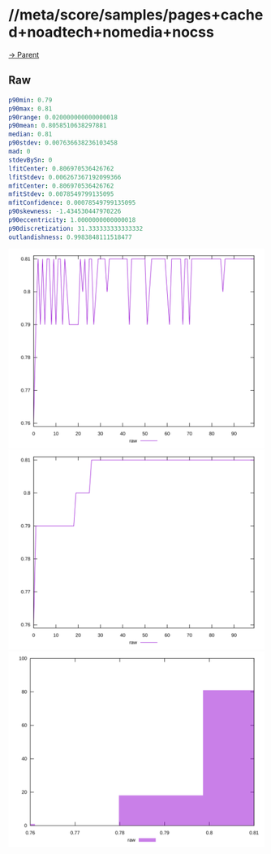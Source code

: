 
# //meta/score/samples/pages+cached+noadtech+nomedia+nocss

[→ Parent](../..)


## Raw


```yaml
p90min: 0.79
p90max: 0.81
p90range: 0.020000000000000018
p90mean: 0.8058510638297881
median: 0.81
p90stdev: 0.007636638236103458
mad: 0
stdevBySn: 0
lfitCenter: 0.806970536426762
lfitStdev: 0.006267367192099366
mfitCenter: 0.806970536426762
mfitStdev: 0.0078549799135095
mfitConfidence: 0.00078549799135095
p90skewness: -1.434530447970226
p90eccentricity: 1.0000000000000018
p90discretization: 31.333333333333332
outlandishness: 0.9983848111518477

```

![PLOT: raw-values](./raw/values.svg)![PLOT: raw-sorted](./raw/sorted.svg)![PLOT: raw-histogram](./raw/histogram.svg)